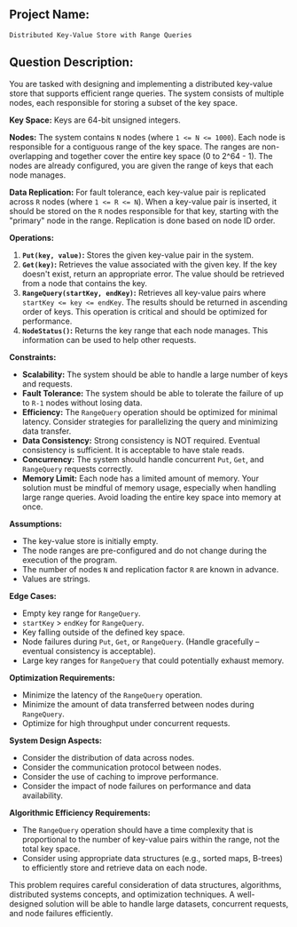 ## Project Name:

```
Distributed Key-Value Store with Range Queries
```

## Question Description:

You are tasked with designing and implementing a distributed key-value store that supports efficient range queries. The system consists of multiple nodes, each responsible for storing a subset of the key space.

**Key Space:** Keys are 64-bit unsigned integers.

**Nodes:** The system contains `N` nodes (where `1 <= N <= 1000`). Each node is responsible for a contiguous range of the key space. The ranges are non-overlapping and together cover the entire key space (0 to 2^64 - 1).  The nodes are already configured, you are given the range of keys that each node manages.

**Data Replication:** For fault tolerance, each key-value pair is replicated across `R` nodes (where `1 <= R <= N`). When a key-value pair is inserted, it should be stored on the `R` nodes responsible for that key, starting with the "primary" node in the range. Replication is done based on node ID order.

**Operations:**

1.  **`Put(key, value)`:** Stores the given key-value pair in the system.
2.  **`Get(key)`:** Retrieves the value associated with the given key. If the key doesn't exist, return an appropriate error. The value should be retrieved from a node that contains the key.
3.  **`RangeQuery(startKey, endKey)`:** Retrieves all key-value pairs where `startKey <= key <= endKey`. The results should be returned in ascending order of keys. This operation is critical and should be optimized for performance.
4.  **`NodeStatus()`:** Returns the key range that each node manages. This information can be used to help other requests.

**Constraints:**

*   **Scalability:** The system should be able to handle a large number of keys and requests.
*   **Fault Tolerance:** The system should be able to tolerate the failure of up to `R-1` nodes without losing data.
*   **Efficiency:** The `RangeQuery` operation should be optimized for minimal latency.  Consider strategies for parallelizing the query and minimizing data transfer.
*   **Data Consistency:** Strong consistency is NOT required. Eventual consistency is sufficient. It is acceptable to have stale reads.
*   **Concurrency:**  The system should handle concurrent `Put`, `Get`, and `RangeQuery` requests correctly.
*   **Memory Limit:** Each node has a limited amount of memory. Your solution must be mindful of memory usage, especially when handling large range queries. Avoid loading the entire key space into memory at once.

**Assumptions:**

*   The key-value store is initially empty.
*   The node ranges are pre-configured and do not change during the execution of the program.
*   The number of nodes `N` and replication factor `R` are known in advance.
*   Values are strings.

**Edge Cases:**

*   Empty key range for `RangeQuery`.
*   `startKey` > `endKey` for `RangeQuery`.
*   Key falling outside of the defined key space.
*   Node failures during `Put`, `Get`, or `RangeQuery`. (Handle gracefully – eventual consistency is acceptable).
*   Large key ranges for `RangeQuery` that could potentially exhaust memory.

**Optimization Requirements:**

*   Minimize the latency of the `RangeQuery` operation.
*   Minimize the amount of data transferred between nodes during `RangeQuery`.
*   Optimize for high throughput under concurrent requests.

**System Design Aspects:**

*   Consider the distribution of data across nodes.
*   Consider the communication protocol between nodes.
*   Consider the use of caching to improve performance.
*   Consider the impact of node failures on performance and data availability.

**Algorithmic Efficiency Requirements:**

*   The `RangeQuery` operation should have a time complexity that is proportional to the number of key-value pairs within the range, not the total key space.
*   Consider using appropriate data structures (e.g., sorted maps, B-trees) to efficiently store and retrieve data on each node.

This problem requires careful consideration of data structures, algorithms, distributed systems concepts, and optimization techniques. A well-designed solution will be able to handle large datasets, concurrent requests, and node failures efficiently.
